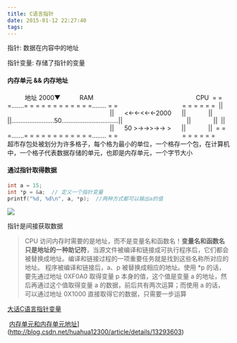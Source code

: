 ```yaml
---
title: C语言指针
date: 2015-01-12 22:27:40
tags:
---
```


指针: 数据在内容中的地址

指针变量: 存储了指针的变量

#### 内存单元 && 内存地址

          地址 2000▼           RAM                                                           CPU 
= = =.......= = = = = = = = = = = =........ = =                                     = = = = = = 
||                                                            ||      <←←<←←2000      ||             || 
||........................50................................||                                     ||             || 
||                                                            ||      50 >→→>→→ >      ||             || 
= = =.......= = = = = = = = = = = =........ = =                                     = = = = = = 
       超市存包处被划分为许多格子，每个格为最小的单位，一个格存一个包，在计算机中，一个格子代表数据存储的单元，也即是内存单元，一个字节大小



#### 通过指针取得数据

```c
int a = 15;
int *p = &a;  // 定义一个指针变量
printf("%d, %d\n", a, *p);  //两种方式都可以输出a的值
```

![](http://c.biancheng.net/cpp/uploads/allimg/160720/1-160H013032a30.jpg)



指针是间接获取数据

> CPU 访问内存时需要的是地址，而不是变量名和函数名！**变量名和函数名只是地址的一种助记符**，当源文件被编译和链接成可执行程序后，它们都会被替换成地址。编译和链接过程的一项重要任务就是找到这些名称所对应的地址。
> 程序被编译和链接后，a、p 被替换成相应的地址。使用 *p 的话，要先通过地址 0XF0A0 取得变量 p 本身的值，这个值是变量 a 的地址，然后再通过这个值取得变量 a 的数据，前后共有两次运算；而使用 a 的话，可以通过地址 0X1000 直接取得它的数据，只需要一步运算



[大话C语言指针变量](http://c.biancheng.net/cpp/html/72.html)

 [内存单元和内存单元地址](http://blog.csdn.net/huahua12300/article/details/13293603)](http://blog.csdn.net/huahua12300/article/details/13293603)

